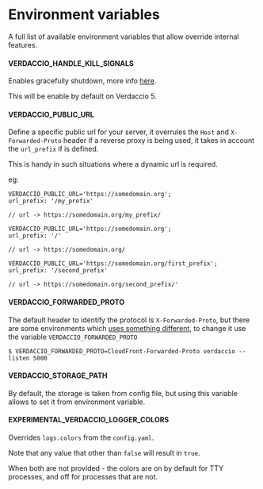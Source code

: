 # Environment variables

A full list of available environment variables that allow override
internal features.

#### VERDACCIO_HANDLE_KILL_SIGNALS

Enables gracefully shutdown, more info [here](https://github.com/verdaccio/verdaccio/pull/2121).

This will be enable by default on Verdaccio 5.

#### VERDACCIO_PUBLIC_URL

Define a specific public url for your server, it overrules the `Host` and `X-Forwarded-Proto` header if a reverse proxy is being used, it takes in account the `url_prefix` if is defined.

This is handy in such situations where a dynamic url is required.

eg:

```
VERDACCIO_PUBLIC_URL='https://somedomain.org';
url_prefix: '/my_prefix'

// url -> https://somedomain.org/my_prefix/

VERDACCIO_PUBLIC_URL='https://somedomain.org';
url_prefix: '/'

// url -> https://somedomain.org/

VERDACCIO_PUBLIC_URL='https://somedomain.org/first_prefix';
url_prefix: '/second_prefix'

// url -> https://somedomain.org/second_prefix/'
```

#### VERDACCIO_FORWARDED_PROTO

The default header to identify the protocol is `X-Forwarded-Proto`, but there are some environments which [uses something different](https://github.com/verdaccio/verdaccio/issues/990), to change it use the variable `VERDACCIO_FORWARDED_PROTO`

```
$ VERDACCIO_FORWARDED_PROTO=CloudFront-Forwarded-Proto verdaccio --listen 5000
```

#### VERDACCIO_STORAGE_PATH

By default, the storage is taken from config file, but using this variable allows to set it from environment variable.

#### EXPERIMENTAL_VERDACCIO_LOGGER_COLORS

Overrides `logs.colors` from the `config.yaml`.

Note that any value that other than `false` will result in `true`.

When both are not provided - the colors are on by default for TTY processes, and off for processes that are not.
